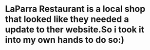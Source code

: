 # LaParra Restaurant is a local shop that looked like they needed a update to ther website.So i took it into my own hands to do so:)
